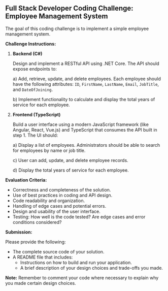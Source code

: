 ## Full Stack Developer Coding Challenge: Employee Management System

The goal of this coding challenge is to implement a simple employee management system.

**Challenge Instructions:**

1. **Backend (C#)**

   Design and implement a RESTful API using .NET Core. The API should expose endpoints to:

   a) Add, retrieve, update, and delete employees. Each employee should have the following attributes: `ID`, `FirstName`, `LastName`, `Email`, `JobTitle`, and `DateOfJoining`.


   b) Implement functionality to calculate and display the total years of service for each employee.

2. **Frontend (TypeScript)**

   Build a user interface using a modern JavaScript framework (like Angular, React, Vue.js) and TypeScript that consumes the API built in step 1. The UI should:

   a) Display a list of employees. Administrators should be able to search for employees by name or job title.

   c) User can add, update, and delete employee records.

   d) Display the total years of service for each employee.


**Evaluation Criteria:**

- Correctness and completeness of the solution.
- Use of best practices in coding and API design.
- Code readability and organization.
- Handling of edge cases and potential errors.
- Design and usability of the user interface.
- Testing: How well is the code tested? Are edge cases and error conditions considered?

**Submission:**

Please provide the following:

- The complete source code of your solution.
- A README file that includes:
  - Instructions on how to build and run your application.
  - A brief description of your design choices and trade-offs you made.

**Note:** Remember to comment your code where necessary to explain why you made certain design choices.
